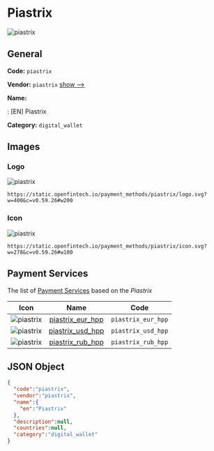 
# Piastrix 
![piastrix](https://static.openfintech.io/payment_methods/piastrix/logo.svg?w=400&c=v0.59.26#w200)  

## General 
**Code:** `piastrix` 
 
**Vendor:** `piastrix` [show -->](/vendors/piastrix/) 
 
**Name:** 
 
:	[EN] Piastrix 
 
**Category:** `digital_wallet` 
 

## Images 

### Logo 
![piastrix](https://static.openfintech.io/payment_methods/piastrix/logo.svg?w=400&c=v0.59.26#w200)  

```
https://static.openfintech.io/payment_methods/piastrix/logo.svg?w=400&c=v0.59.26#w200
```  

### Icon 
![piastrix](https://static.openfintech.io/payment_methods/piastrix/icon.svg?w=278&c=v0.59.26#w100)  

```
https://static.openfintech.io/payment_methods/piastrix/icon.svg?w=278&c=v0.59.26#w100
```  

## Payment Services 
 
The list of [Payment Services](/payment-services/) based on the _Piastrix_ 

|Icon|Name|Code| 
|:---:|:---:|:---:| 
|![piastrix](https://static.openfintech.io/payment_methods/piastrix/icon.svg?w=278&c=v0.59.26#w100) |[piastrix_eur_hpp](/payment-services/piastrix_eur_hpp/)|`piastrix_eur_hpp`| 
|![piastrix](https://static.openfintech.io/payment_methods/piastrix/icon.svg?w=278&c=v0.59.26#w100) |[piastrix_usd_hpp](/payment-services/piastrix_usd_hpp/)|`piastrix_usd_hpp`| 
|![piastrix](https://static.openfintech.io/payment_methods/piastrix/icon.svg?w=278&c=v0.59.26#w100) |[piastrix_rub_hpp](/payment-services/piastrix_rub_hpp/)|`piastrix_rub_hpp`| 
 

## JSON Object 

```json
{
  "code":"piastrix",
  "vendor":"piastrix",
  "name":{
    "en":"Piastrix"
  },
  "description":null,
  "countries":null,
  "category":"digital_wallet"
}
```  
